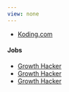 ```yaml
---
view: none
---
```



- [Koding.com](https://koding.com)

#### Jobs

- [Growth Hacker](growth-hacker/)
- [Growth Hacker](growth-hacker/)
- [Growth Hacker](growth-hacker/)

